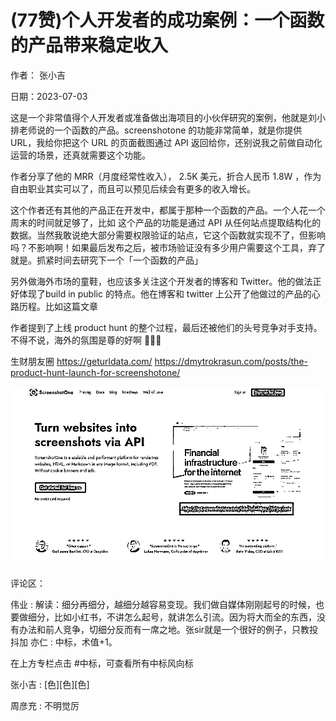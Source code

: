 
# (77赞)个人开发者的成功案例：一个函数的产品带来稳定收入

作者：  张小吉

日期：2023-07-03

这是一个非常值得个人开发者或准备做出海项目的小伙伴研究的案例，他就是刘小排老师说的一个函数的产品。screenshotone 的功能非常简单，就是你提供 URL，我给你把这个 URL 的页面截图通过 API 返回给你，还别说我之前做自动化运营的场景，还真就需要这个功能。

作者分享了他的 MRR（月度经常性收入）， 2.5K 美元，折合人民币 1.8W ，作为自由职业其实可以了，而且可以预见后续会有更多的收入增长。

这个作者还有其他的产品正在开发中，都属于那种一个函数的产品。一个人花一个周末的时间就足够了，比如  这个产品的功能是通过 API 从任何站点提取结构化的数据。当然我敢说绝大部分需要权限验证的站点，它这个函数就实现不了，但影响吗？不影响啊！如果最后发布之后，被市场验证没有多少用户需要这个工具，弃了就是。抓紧时间去研究下一个「一个函数的产品」

另外做海外市场的童鞋，也应该多关注这个开发者的博客和 Twitter。他的做法正好体现了build in public 的特点。他在博客和 twitter 上公开了他做过的产品的心路历程。比如这篇文章

作者提到了上线 product hunt 的整个过程，最后还被他们的头号竞争对手支持。不得不说，海外的氛围是尊的好啊  👏👏👏

生财朋友圈  https://geturldata.com/ https://dmytrokrasun.com/posts/the-product-hunt-launch-for-screenshotone/

 

 

![](img/chanpin-chuhai_2368.png)

评论区：

伟业 : 解读：细分再细分，越细分越容易变现。我们做自媒体刚刚起号的时候，也要做细分，比如小红书，不讲怎么起号，就讲怎么引流。因为将大而全的东西，没有办法和前人竞争，切细分反而有一席之地。张sir就是一个很好的例子，只教投抖加  亦仁 : 中标，术值+1。

在上方专栏点击 #中标，可查看所有中标风向标

张小吉 : [色][色][色]

周彦充 : 不明觉厉
